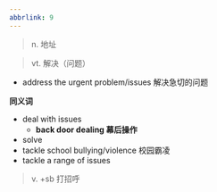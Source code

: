 ```yaml
---
abbrlink: 9
---
```

> n. 地址


> vt. 解决（问题）

- address the urgent problem/issues 解决急切的问题

**同义词**

- deal with issues 
	- **back door dealing 幕后操作**
- solve
- tackle school bullying/violence 校园霸凌
- tackle a range of issues

> v. +sb 打招呼



